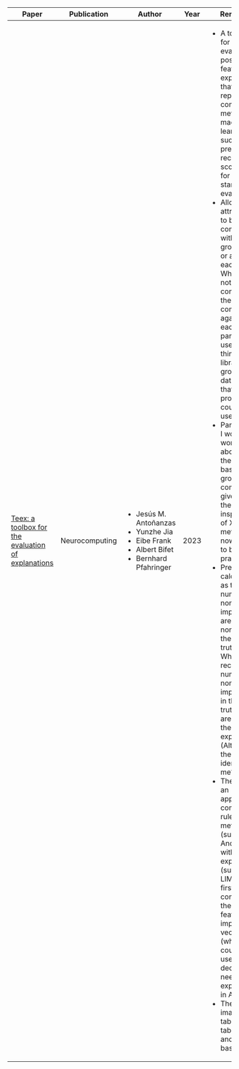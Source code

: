 | Paper | Publication | Author | Year       | Remarks |
|-------|------------|--------|------------|---------|
| [Teex: a toolbox for the evaluation of explanations](https://upcommons.upc.edu/handle/2117/355625) |  Neurocomputing | <ul><li>Jesús M. Antoñanzas</li><li>Yunzhe Jia</li><li>Eibe Frank</li><li>Albert Bifet</li><li>Bernhard Pfahringer</li></ul>| 2023 | <ul><li>A toolbox for evaluating post-hoc feature explainers that repurposes common metrics for machine learning such as precision, recall, F1 score etc for XAI to standardise evaluation.</li><li>Allows XAI attributions to be compared with a ground truth or against eachother. While I'm not convinced the comparing against eachother part is useful, I think the library of ground truth datasets that it provides could be useful.</li><li>Particularly, I would be worried about using the image-based ground truth comparison given that the visual inspection of XAI methods is now known to be bad practice.</li><li>Precision is calculated as the number of non-zero importances are also non-zero in the groun-truth. Whereas, recall is the number of non-zero importances in the groun truth that are also in the explanation. (Although these seem identical to me?!?)</li><li>They have an approach to compare rule-based methods (such as Anchors) with feature explainers (such as LIME) by first converting them into a feature importance vector (which could be useful if we decide we need more explainers in AGREE).</li><li>They cover image, tabular, tabular rules and text-based data.</li></ul>|